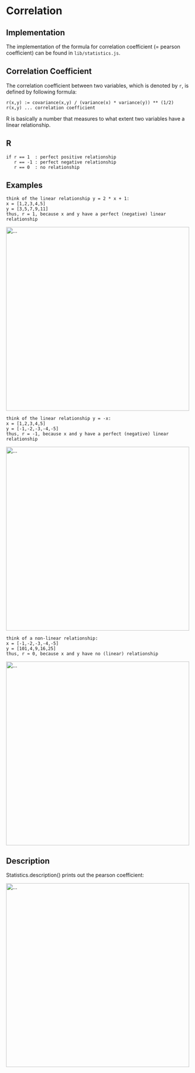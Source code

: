 # Correlation

## Implementation
The implementation of the formula for correlation coefficient (= pearson coefficient) can be found in `lib/statistics.js`.

## Correlation Coefficient
The correlation coefficient between two variables, which is denoted by `r`, is defined by following formula:

```
r(x,y) := covariance(x,y) / (variance(x) * variance(y)) ** (1/2)
r(x,y) ... correlation coefficient
```

R is basically a number that measures to what extent two variables have a linear relationship.

## R 
```
if r == 1  : perfect positive relationship
   r == -1 : perfect negative relationship
   r == 0  : no relationship
```

## Examples
```
think of the linear relationship y = 2 * x + 1:
x = [1,2,3,4,5]
y = [3,5,7,9,11]
thus, r = 1, because x and y have a perfect (negative) linear relationship
```

<img src="https://github.com/moritzmitterdorfer/Correlation/blob/master/imgs/r_p1.png" width="500" alt="...">

```
think of the linear relationship y = -x:
x = [1,2,3,4,5]
y = [-1,-2,-3,-4,-5]
thus, r = -1, because x and y have a perfect (negative) linear relationship
```

<img src="https://github.com/moritzmitterdorfer/Correlation/blob/master/imgs/r_m1.png" width="500" alt="...">

```
think of a non-linear relationship:
x = [-1,-2,-3,-4,-5]
y = [101,4,9,16,25]
thus, r ≈ 0, because x and y have no (linear) relationship
```
<img src="https://github.com/moritzmitterdorfer/Correlation/blob/master/imgs/r_0.png" width="500" alt="...">

## Description
Statistics.description() prints out the pearson coefficient:

<img src="https://github.com/moritzmitterdorfer/Correlation/blob/master/imgs/description.png" width="500" alt="...">
